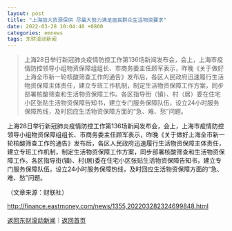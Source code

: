 ```yaml
---
layout: post
title: "上海加大货源保供 尽最大努力满足居民群众生活物资要求"
date: 2022-03-28 10:04:40 +0800
categories: emnews
tags: 东财滚动新闻
---
```

> 上海28日举行新冠肺炎疫情防控工作第136场新闻发布会，会上，上海市疫情防控领导小组物资保障组组长、市商务委主任顾军表示，昨晚《关于做好上海全市新一轮核酸筛查工作的通告》发布后，各区人民政府迅速履行生活物资保障主体责任，建立专班工作机制，制定生活物资保障工作方案，同步部署核酸筛查和生活物资保障工作。各区指导街（镇）、村（居）委在住宅小区张贴生活物资保障告知书，建立专门服务保障队伍，设立24小时服务保障热线，及时回应生活物资保障方面的“急、难、愁”问题。

<p>上海28日举行新冠肺炎疫情防控工作第136场新闻发布会，会上，上海市疫情防控领导小组物资保障组组长、市商务委主任顾军表示，昨晚《关于做好上海全市新一轮核酸筛查工作的通告》发布后，各区人民政府迅速履行生活物资保障主体责任，建立专班工作机制，制定生活物资保障工作方案，同步部署核酸筛查和生活物资保障工作。各区指导街(镇)、村(居)委在住宅小区张贴生活物资保障告知书，建立专门服务保障队伍，设立24小时服务保障热线，及时回应生活物资保障方面的“急、难、愁”问题。</p><p class="em_media">（文章来源：财联社）</p>

<http://finance.eastmoney.com/news/1355,202203282324699848.html>

[返回东财滚动新闻](//finews.withounder.com/emnews/)｜[返回首页](//finews.withounder.com/)
